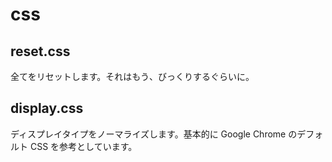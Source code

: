 # css
## reset.css

全てをリセットします。それはもう、びっくりするぐらいに。

## display.css

ディスプレイタイプをノーマライズします。基本的に Google Chrome のデフォルト CSS を参考としています。
